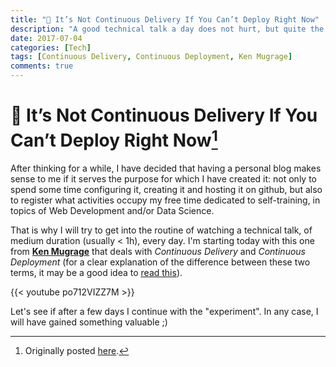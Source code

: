 ```yaml
---
title: "📝 It’s Not Continuous Delivery If You Can’t Deploy Right Now"
description: "A good technical talk a day does not hurt, but quite the opposite."
date: 2017-07-04
categories: [Tech]
tags: [Continuous Delivery, Continuous Deployment, Ken Mugrage]
comments: true
---
```


# 📝 It’s Not Continuous Delivery If You Can’t Deploy Right Now[^1]

After thinking for a while, I have decided that having a personal blog makes sense to me if it serves the purpose for which I have created it: not only to spend some time configuring it, creating it and hosting it on github, but also to register what activities occupy my free time dedicated to self-training, in topics of Web Development and/or Data Science.

That is why I will try to get into the routine of watching a technical talk, of medium duration (usually < 1h), every day. I'm starting today with this one from [**Ken Mugrage**](https://kenmugrage.com/) that deals with _Continuous Delivery_ and _Continuous Deployment_ (for a clear explanation of the difference between these two terms, it may be a good idea to [read this](https://puppet.com/blog/continuous-delivery-vs-continuous-deployment-what-s-diff)).

{{< youtube po712VIZZ7M >}}

Let's see if after a few days I continue with the "experiment". In any case, I will have gained something valuable ;)

[^1]: Originally posted [here](https://estraviz.github.io/estraviz2017/devops/CI-CD/).
